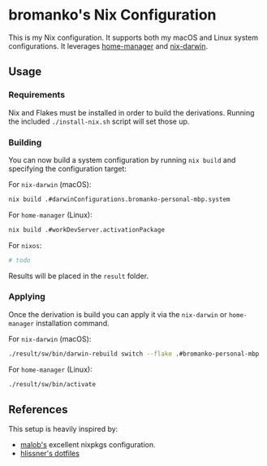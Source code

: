 # bromanko's Nix Configuration

This is my Nix configuration. It supports both my macOS and Linux system configurations.
It leverages [home-manager](https://rycee.gitlab.io/home-manager/) and
[nix-darwin](https://daiderd.com/nix-darwin/manual/index.html).

## Usage

### Requirements

Nix and Flakes must be installed in order to build the derivations. Running the included `./install-nix.sh` script
will set those up.

### Building

You can now build a system configuration by running `nix build` and specifying the configuration target:

For `nix-darwin` (macOS):

```sh
nix build .#darwinConfigurations.bromanko-personal-mbp.system
```

For `home-manager` (Linux):

```sh
nix build .#workDevServer.activationPackage
```

For `nixos`:

```sh
# todo
```

Results will be placed in the `result` folder.

### Applying

Once the derivation is build you can apply it via the `nix-darwin` or `home-manager` installation command.

For `nix-darwin` (macOS):

```sh
./result/sw/bin/darwin-rebuild switch --flake .#bromanko-personal-mbp
```

For `home-manager` (Linux):

```sh
./result/sw/bin/activate
```

## References

This setup is heavily inspired by:

- [malob's](https://github.com/malob/nixpkgs) excellent nixpkgs configuration.
- [hlissner's dotfiles](https://github.com/hlissner/dotfiles)
